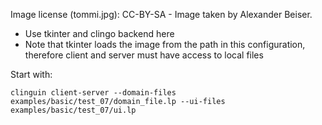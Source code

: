 Image license (tommi.jpg): CC-BY-SA - Image taken by Alexander Beiser.

- Use tkinter and clingo backend here
- Note that tkinter loads the image from the path in this configuration, therefore client and server must have access to local files

Start with: 
```
clinguin client-server --domain-files examples/basic/test_07/domain_file.lp --ui-files examples/basic/test_07/ui.lp
```

